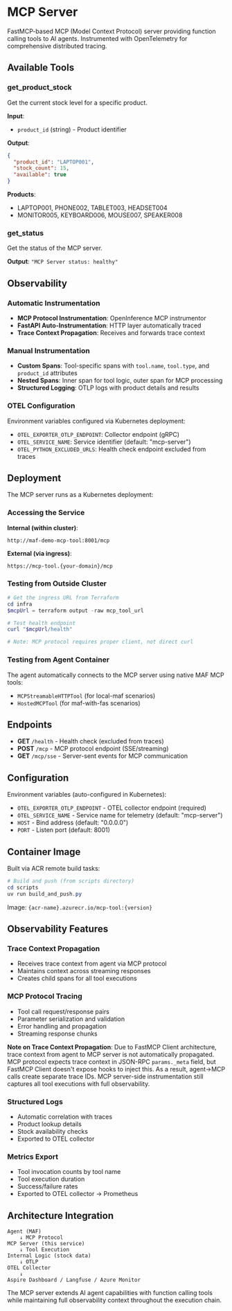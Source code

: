 # MCP Server

FastMCP-based MCP (Model Context Protocol) server providing function calling tools to AI agents. Instrumented with OpenTelemetry for comprehensive distributed tracing.

## Available Tools

### get_product_stock
Get the current stock level for a specific product.

**Input**: 
- `product_id` (string) - Product identifier

**Output**:
```json
{
  "product_id": "LAPTOP001",
  "stock_count": 15,
  "available": true
}
```

**Products**:
- LAPTOP001, PHONE002, TABLET003, HEADSET004
- MONITOR005, KEYBOARD006, MOUSE007, SPEAKER008

### get_status
Get the status of the MCP server.

**Output**: `"MCP Server status: healthy"`

## Observability

### Automatic Instrumentation
- **MCP Protocol Instrumentation**: OpenInference MCP instrumentor
- **FastAPI Auto-Instrumentation**: HTTP layer automatically traced
- **Trace Context Propagation**: Receives and forwards trace context

### Manual Instrumentation
- **Custom Spans**: Tool-specific spans with `tool.name`, `tool.type`, and `product_id` attributes
- **Nested Spans**: Inner span for tool logic, outer span for MCP processing
- **Structured Logging**: OTLP logs with product details and results

### OTEL Configuration
Environment variables configured via Kubernetes deployment:
- `OTEL_EXPORTER_OTLP_ENDPOINT`: Collector endpoint (gRPC)
- `OTEL_SERVICE_NAME`: Service identifier (default: "mcp-server")
- `OTEL_PYTHON_EXCLUDED_URLS`: Health check endpoint excluded from traces

## Deployment

The MCP server runs as a Kubernetes deployment:

### Accessing the Service

**Internal (within cluster)**:
```
http://maf-demo-mcp-tool:8001/mcp
```

**External (via ingress)**:
```
https://mcp-tool.{your-domain}/mcp
```

### Testing from Outside Cluster

```powershell
# Get the ingress URL from Terraform
cd infra
$mcpUrl = terraform output -raw mcp_tool_url

# Test health endpoint
curl "$mcpUrl/health"

# Note: MCP protocol requires proper client, not direct curl
```

### Testing from Agent Container

The agent automatically connects to the MCP server using native MAF MCP tools:
- `MCPStreamableHTTPTool` (for local-maf scenarios)
- `HostedMCPTool` (for maf-with-fas scenarios)

## Endpoints

- **GET** `/health` - Health check (excluded from traces)
- **POST** `/mcp` - MCP protocol endpoint (SSE/streaming)
- **GET** `/mcp/sse` - Server-sent events for MCP communication

## Configuration

Environment variables (auto-configured in Kubernetes):
- `OTEL_EXPORTER_OTLP_ENDPOINT` - OTEL collector endpoint (required)
- `OTEL_SERVICE_NAME` - Service name for telemetry (default: "mcp-server")
- `HOST` - Bind address (default: "0.0.0.0")
- `PORT` - Listen port (default: 8001)

## Container Image

Built via ACR remote build tasks:

```powershell
# Build and push (from scripts directory)
cd scripts
uv run build_and_push.py
```

Image: `{acr-name}.azurecr.io/mcp-tool:{version}`

## Observability Features

### Trace Context Propagation
- Receives trace context from agent via MCP protocol
- Maintains context across streaming responses
- Creates child spans for all tool executions

### MCP Protocol Tracing
- Tool call request/response pairs
- Parameter serialization and validation
- Error handling and propagation
- Streaming response chunks

**Note on Trace Context Propagation**: Due to FastMCP Client architecture, trace context from agent to MCP server is not automatically propagated. MCP protocol expects trace context in JSON-RPC `params._meta` field, but FastMCP Client doesn't expose hooks to inject this. As a result, agent→MCP calls create separate trace IDs. MCP server-side instrumentation still captures all tool executions with full observability.

### Structured Logs
- Automatic correlation with traces
- Product lookup details
- Stock availability checks
- Exported to OTEL collector

### Metrics Export
- Tool invocation counts by tool name
- Tool execution duration
- Success/failure rates
- Exported to OTEL collector → Prometheus

## Architecture Integration

```
Agent (MAF)
    ↓ MCP Protocol
MCP Server (this service)
    ↓ Tool Execution
Internal Logic (stock data)
    ↓ OTLP
OTEL Collector
    ↓
Aspire Dashboard / Langfuse / Azure Monitor
```

The MCP server extends AI agent capabilities with function calling tools while maintaining full observability context throughout the execution chain.
